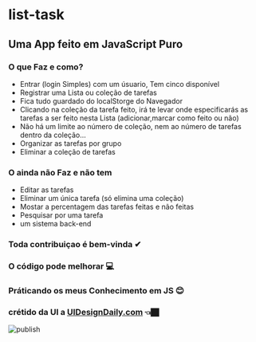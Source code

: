 # list-task
 ## Uma App feito em JavaScript Puro
 
 ### O que Faz e como?
 * Entrar (login Simples) com um úsuario, Tem cinco disponível
 * Registrar uma Lista ou coleção de tarefas
 * Fica tudo guardado do localStorge do Navegador
 * Clicando na coleção da tarefa feito, irá te levar onde especificarás as tarefas a ser feito nesta Lista (adicionar,marcar como feito ou não)
 * Não há um limite ao número de coleção, nem ao número de tarefas dentro da coleção...   
* Organizar as tarefas por grupo
* Eliminar a coleção de tarefas

### O ainda não Faz e não tem
* Editar as tarefas
* Eliminar um única tarefa (só elimina uma coleção)
* Mostar a percentagem das tarefas feitas e não feitas
* Pesquisar por uma tarefa
* um sistema back-end

### Toda contribuiçao é bem-vinda ✔
### O código pode melhorar 💻
### Práticando os meus Conhecimento em JS 😊
### crétido da UI a [UIDesignDaily.com](https://www.uidesigndaily.com/posts/sketch-task-list-app-mobile-day-816) 👈🏿

![publish](https://user-images.githubusercontent.com/96853842/174456759-d60851e6-8085-4b9b-bf23-1009fe3cdee4.jpg)

